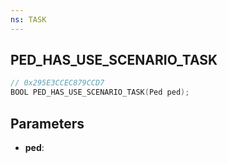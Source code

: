 ```yaml
---
ns: TASK
---
```

## PED_HAS_USE_SCENARIO_TASK

```c
// 0x295E3CCEC879CCD7
BOOL PED_HAS_USE_SCENARIO_TASK(Ped ped);
```

## Parameters
* **ped**:
